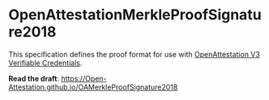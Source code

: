 # OpenAttestationMerkleProofSignature2018

This specification defines the proof format for use with [OpenAttestation V3 Verifiable Credentials](https://www.openattestation.com/docs/docs-section/roadmap/v3/overview).

**Read the draft**: <https://Open-Attestation.github.io/OAMerkleProofSignature2018>
